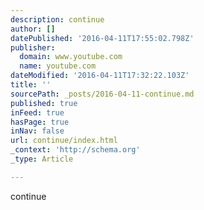 ```yaml
---
description: continue
author: []
datePublished: '2016-04-11T17:55:02.798Z'
publisher:
  domain: www.youtube.com
  name: youtube.com
dateModified: '2016-04-11T17:32:22.103Z'
title: ''
sourcePath: _posts/2016-04-11-continue.md
published: true
inFeed: true
hasPage: true
inNav: false
url: continue/index.html
_context: 'http://schema.org'
_type: Article

---
```

continue